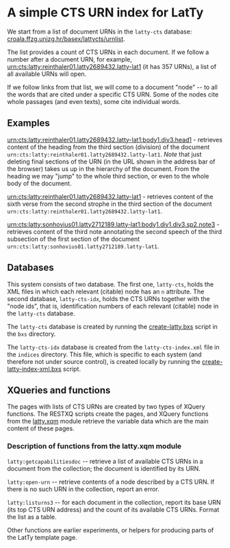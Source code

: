 # A simple CTS URN index for LatTy

We start from a list of document URNs in the `latty-cts` database: [croala.ffzg.unizg.hr/basex/lattycts/urnlist](http://croala.ffzg.unizg.hr/basex/lattycts/urnlist).

The list provides a count of CTS URNs in each document. If we follow a number after a document URN, for example, [urn:cts:latty:reinthaler01.latty2689432.latty-lat1](http://croala.ffzg.unizg.hr/basex/lattyctsurn/urn:cts:latty:reinthaler01.latty2689432.latty-lat1) (it has 357 URNs), a list of all available URNs will open.

If we follow links from that list, we will come to a document "node" -- to all the words that are cited under a specific CTS URN. Some of the nodes cite whole passages (and even texts), some cite individual words.

## Examples

[urn:cts:latty:reinthaler01.latty2689432.latty-lat1:body1.div3.head1](http://croala.ffzg.unizg.hr/basex/latty/urn:cts:latty:reinthaler01.latty2689432.latty-lat1:body1.div3.head1) - retrieves content of the heading from the third section (division) of the document `urn:cts:latty:reinthaler01.latty2689432.latty-lat1`. *Note* that just deleting final sections of the URN (in the URL shown in the address bar of the browser) takes us up in the hierarchy of the document. From the heading we may "jump" to the whole third section, or even to the whole body of the document.

[urn:cts:latty:reinthaler01.latty2689432.latty-lat1](http://croala.ffzg.unizg.hr/basex/latty/urn:cts:latty:reinthaler01.latty2689432.latty-lat1:body1.div3.lg2.l6) - retrieves content of the sixth verse from the second strophe in the third section of the document `urn:cts:latty:reinthaler01.latty2689432.latty-lat1`.

[urn:cts:latty:sonhovius01.latty2712189.latty-lat1:body1.div1.div3.sp2.note3](http://croala.ffzg.unizg.hr/basex/latty/urn:cts:latty:sonhovius01.latty2712189.latty-lat1:body1.div1.div3.sp2.note3) - retrieves content of the third note annotating the second speech of the third subsection of the first section of the document `urn:cts:latty:sonhovius01.latty2712189.latty-lat1`.

## Databases

This system consists of two database. The first one, `latty-cts`, holds the XML files in which each relevant (citable) node has an `n` attribute. The second database, `latty-cts-idx`, holds the CTS URNs together with the "node ids", that is, identification numbers of each relevant (citable) node in the `latty-cts` database.

The `latty-cts` database is created by running the [create-latty.bxs](https://github.com/nevenjovanovic/latty-cts/blob/master/bxs/create-latty.bxs) script in the `bxs` directory.

The `latty-cts-idx` database is created from the `latty-cts-index.xml` file in the `indices` directory. This file, which is specific to each system (and therefore not under source control), is created locally by running the [create-latty-index-xml.bxs](https://github.com/nevenjovanovic/latty-cts/blob/master/bxs/create-latty-index-xml.bxs) script.

## XQueries and functions

The pages with lists of CTS URNs are created by two types of XQuery functions. The RESTXQ scripts create the pages, and XQuery functions from the [latty.xqm](https://github.com/nevenjovanovic/latty-cts/blob/master/scripts/repo/latty.xqm) module retrieve the variable data which are the main content of these pages.

### Description of functions from the latty.xqm module

`latty:getcapabilitiesdoc` -- retrieve a list of available CTS URNs in a document from the collection; the document is identified by its URN.

`latty:open-urn` -- retrieve contents of a node described by a CTS URN. If there is no such URN in the collection, report an error.

`latty:listurns3` -- for each document in the collection, report its base URN (its top CTS URN address) and the count of its available CTS URNs. Format the list as a table.

Other functions are earlier experiments, or helpers for producing parts of the LatTy template page.

